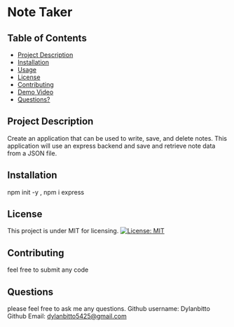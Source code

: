# Note Taker
  ## Table of Contents
  * [Project Description](#project-description)
  * [Installation](#installation)
  * [Usage](#usage)
  * [License](#license)
  * [Contributing](#contributing)
  * [Demo Video](#Project-Demo-Video)
  * [Questions?](#questions)
  ## Project Description
  Create an application that can be used to write, save, and delete notes. This application will use an express backend and save and retrieve note data from a JSON file.
  ## Installation
  npm init -y , npm i express
  ## License
  This project is under MIT for licensing.
  [![License: MIT](https://img.shields.io/badge/License-MIT-yellow.svg)](https://opensource.org/licenses/MIT)
  ## Contributing
  feel free to submit any code
  ## Questions
  please feel free to ask me any questions.
  Github username: Dylanbitto
  Github Email: <dylanbitto5425@gmail.com>
  